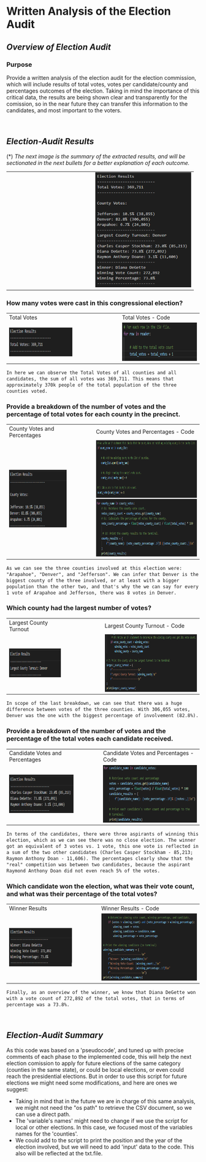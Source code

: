 # Written Analysis of the Election Audit

## ***Overview of Election Audit***

### **Purpose**
<!--Explain the purpose of this election audit analysis.-->

Provide a written analysis of the election audit for the election commission, which will include results of total votes, votes per candidate/county and percentages outcomes of the election. Taking in mind the importance of this critical data, the results are being shown clear and transparently for the comission, so in the near future they can transfer this information to the candidates, and most important to the voters.

<br />

## ***Election-Audit Results***
<!--Using a bulleted list, address the following election outcomes. Use images or examples of your code as support where necessary.-->
(*) *The next image is the summary of the extracted results, and will be sectionated in the next bullets for a better explanation of each outcome.*

<table>
    <tr>
        <td>&nbsp;&nbsp;&nbsp;&nbsp;&nbsp;&nbsp;&nbsp;&nbsp;&nbsp;&nbsp;&nbsp;&nbsp;&nbsp;&nbsp;&nbsp;&nbsp;&nbsp;&nbsp;&nbsp;&nbsp;&nbsp;&nbsp;&nbsp;&nbsp;&nbsp;&nbsp;&nbsp;&nbsp;&nbsp;&nbsp;&nbsp;&nbsp;&nbsp;&nbsp;&nbsp;&nbsp;&nbsp;&nbsp;&nbsp;&nbsp;&nbsp;&nbsp;&nbsp;&nbsp;&nbsp;&nbsp;&nbsp;&nbsp;&nbsp;&nbsp;&nbsp;&nbsp;&nbsp;&nbsp;&nbsp;&nbsp;</td>
        <td><img src="Resources/Election_results.png" width=250 height=300></td>
    </tr>
</table>

### **How many votes were cast in this congressional election?**

<table>
    <tr>
        <td>Total Votes</td>
        <td>&nbsp;&nbsp;</td>
        <td>Total Votes - Code</td>
    </tr>
    <tr>
        <td><img src="Resources/Total_votes.png" width=250 height=75></td>
        <td>&nbsp;&nbsp;&nbsp;&nbsp;&nbsp;&nbsp;&nbsp;&nbsp;&nbsp;&nbsp;&nbsp;&nbsp;&nbsp;&nbsp;&nbsp;&nbsp;&nbsp;&nbsp;&nbsp;&nbsp;&nbsp;&nbsp;&nbsp;&nbsp;&nbsp;&nbsp;&nbsp;</td>
        <td><img src="Resources/Total_votes_code.png" width=300 height=100></td>
    </tr>
</table>

    In here we can observe the Total Votes of all counties and all candidates, the sum of all votes was 369,711. This means that approximately 370k people of the total population of the three counties voted.

### **Provide a breakdown of the number of votes and the percentage of total votes for each county in the precinct.**

<table>
    <tr>
        <td>County Votes and Percentages</td>
        <td>&nbsp;&nbsp;</td>
        <td>County Votes and Percentages - Code</td>
    </tr>
    <tr>
        <td><img src="Resources/Votes_and_percentages_per_county.png" width=275 height=150></td>
        <td>&nbsp;&nbsp;&nbsp;&nbsp;&nbsp;&nbsp;&nbsp;&nbsp;&nbsp;&nbsp;&nbsp;&nbsp;&nbsp;</td>
        <td><img src="Resources/Votes_and_percentages_per_county_code.png" width=600 height=150><br /><img src="Resources/Votes_and_percentages_per_county_code2.png" width=500 height=150></td>
    </tr>
</table>

    As we can see the three counties involved at this election were: "Arapahoe", "Denver", and "Jefferson". We can infer that Denver is the biggest county of the three involved, or at least with a bigger population than the other two, and that's why the we can say for every 1 vote of Arapahoe and Jefferson, there was 8 votes in Denver.

### **Which county had the largest number of votes?**

<table>
    <tr>
        <td>Largest County Turnout</td>
        <td>&nbsp;&nbsp;</td>
        <td>Largest County Turnout - Code</td>
    </tr>
    <tr>
        <td><img src="Resources/Largest_number_votes.png" width=250 height=75></td>
        <td>&nbsp;&nbsp;&nbsp;&nbsp;&nbsp;&nbsp;&nbsp;&nbsp;&nbsp;&nbsp;&nbsp;&nbsp;&nbsp;&nbsp;&nbsp;&nbsp;&nbsp;&nbsp;&nbsp;&nbsp;&nbsp;&nbsp;&nbsp;</td>
        <td><img src="Resources/Largest_number_votes_code.png" width=500 height=150></td>
    </tr>
</table>

    In scope of the last breakdown, we can see that there was a huge difference between votes of the three counties. With 306,055 votes, Denver was the one with the biggest percentage of involvement (82.8%).

### **Provide a breakdown of the number of votes and the percentage of the total votes each candidate received.**

<table>
    <tr>
        <td>Candidate Votes and Percentages</td>
        <td>&nbsp;&nbsp;</td>
        <td>Candidate Votes and Percentages - Code</td>
    </tr>
    <tr>
        <td><img src="Resources/Votes_and_percentages_per_candidate.png" width=250 height=100></td>
        <td>&nbsp;&nbsp;&nbsp;&nbsp;&nbsp;&nbsp;&nbsp;&nbsp;&nbsp;&nbsp;&nbsp;&nbsp;&nbsp;</td>
        <td><img src="Resources/Votes_and_percentages_per_candidate_code.png" width=400 height=150></td>
    </tr>
</table>

    In terms of the candidates, there were three aspirants of winning this election, which as we can see there was no close election. The winner got an equivalent of 3 votes vs. 1 vote, this one vote is reflected in a sum of the two other candidates (Charles Casper Stockham - 85,213; Raymon Anthony Doan - 11,606). The percentages clearly show that the "real" competition was between two candidates, because the aspirant Raymond Anthony Doan did not even reach 5% of the votes.

### **Which candidate won the election, what was their vote count, and what was their percentage of the total votes?**

<table>
    <tr>
        <td>Winner Results</td>
        <td>&nbsp;&nbsp;</td>
        <td>Winner Results - Code</td>
    </tr>
    <tr>
        <td><img src="Resources/Candidate_data_winner.png" width=250 height=100></td>
        <td>&nbsp;&nbsp;&nbsp;&nbsp;&nbsp;&nbsp;&nbsp;&nbsp;&nbsp;&nbsp;&nbsp;&nbsp;&nbsp;</td>
        <td><img src="Resources/Candidate_data_winner_code.png" width=400 height=175></td>
    </tr>
</table>

    Finally, as an overview of the winner, we know that Diana DeGette won with a vote count of 272,892 of the total votes, that in terms of percentage was a 73.8%.

<br />

## ***Election-Audit Summary***
<!--In a summary statement, provide a business proposal to the election commission on how this script can be used—with some modifications—for any election. Give at least two examples of how this script can be modified to be used-->

As this code was based on a 'pseudocode', and tuned up with precise comments of each phase to the implemented code, this will help the next election comission to apply for future elections of the same category (counties in the same state), or could be local elections, or even could reach the presidential elections.
But in order to use this script for future elections we might need some modifications, and here are ones we suggest:
- Taking in mind that in the future we are in charge of this same analysis, we might not need the "os path" to retrieve the CSV document, so we can use a direct path.
- The 'variable's names'  might need to change if we use the script for local or other elections. In this case, we focused most of the variables names for the 'counties'.
- We could add to the script to print the position and the year of the election involved, but we will need to add 'input' data to the code. This also will be reflected at the txt.file.